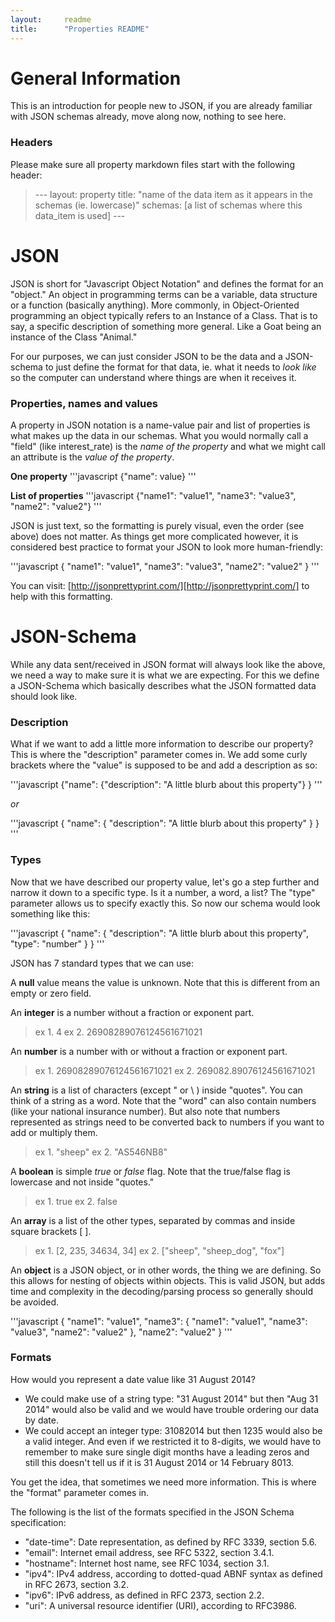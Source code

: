 ```yaml
---
layout:		readme
title:		"Properties README"
---
```


# General Information
This is an introduction for people new to JSON, if you are already familiar with JSON schemas already, move along now, nothing to see here.

### Headers
Please make sure all property markdown files start with the following header:

> \--- 
> layout:			property
> title:			"name of the data item as it appears in the schemas (ie. lowercase)"
> schemas:		[a list of schemas where this data_item is used]
> \---

# JSON
JSON is short for "Javascript Object Notation" and defines the format for an "object." An object in programming terms can be a variable, data structure or a function (basically anything). More commonly, in Object-Oriented programming an object typically refers to an Instance of a Class. That is to say, a specific description of something more general. Like a Goat being an instance of the Class "Animal." 

For our purposes, we can just consider JSON to be the data and a JSON-schema to just define the format for that data, ie. what it needs to *look like* so the computer can understand where things are when it receives it.

### Properties, names and values
A property in JSON notation is a name-value pair and list of properties is what makes up the data in our schemas. What you would normally call a "field" (like interest_rate) is the *name of the property* and what we might call an attribute is the *value of the property*.

**One property**
'''javascript
{"name": value}
'''

**List of properties**
'''javascript
{"name1": "value1", "name3": "value3", "name2": "value2"}
'''

JSON is just text, so the formatting is purely visual, even the order (see above) does not matter. As things get more complicated however, it is considered best practice to format your JSON to look more human-friendly:

'''javascript
{
  "name1": "value1",
  "name3": "value3",
  "name2": "value2"
}
'''

You can visit: [http://jsonprettyprint.com/][http://jsonprettyprint.com/] to help with this formatting.


# JSON-Schema
While any data sent/received in JSON format will always look like the above, we need a way to make sure it is what we are expecting. For this we define a JSON-Schema which basically describes what the JSON formatted data should look like.

### Description
What if we want to add a little more information to describe our property? This is where the "description" parameter comes in. We add some curly brackets where the "value" is supposed to be and add a description as so: 

'''javascript
{"name": {"description": "A little blurb about this property"} }
'''

*or*

'''javascript
{
  "name": {
   "description": "A little blurb about this property"
  }
}
'''

### Types
Now that we have described our property value, let's go a step further and narrow it down to a specific type. Is it a number, a word, a list? The "type" parameter allows us to specify exactly this. So now our schema would look something like this:

'''javascript
{
  "name": {
   "description": "A little blurb about this property",
   "type": "number"
  }
}
'''

JSON has 7 standard types that we can use:

A **null** value means the value is unknown. Note that this is different from an empty or zero field.

An **integer** is a number without a fraction or exponent part.

> ex 1. 4
> ex 2. 26908289076124561671021

An **number** is a number with or without a fraction or exponent part.

> ex 1. 26908289076124561671021
> ex 2. 269082.89076124561671021

An **string** is a list of characters (except " or \ ) inside "quotes". You can think of a string as a word. Note that the "word" can also contain numbers (like your national insurance number). But also note that numbers represented as strings need to be converted back to numbers if you want to add or multiply them.

> ex 1. "sheep"
> ex 2. "AS546NB8"

A **boolean** is simple *true* or *false* flag. Note that the true/false flag is lowercase and not inside "quotes."

> ex 1. true
> ex 2. false

An **array** is a list of the other types, separated by commas and inside square brackets [ ].

> ex 1. [2, 235, 34634, 34]
> ex 2. ["sheep", "sheep_dog", "fox"]

An **object** is a JSON object, or in other words, the thing we are defining. So this allows for nesting of objects within objects. This is valid JSON, but adds time and complexity in the decoding/parsing process so generally should be avoided.

'''javascript
{
  "name1": "value1",
  "name3": {
    "name1": "value1",
    "name3": "value3",
    "name2": "value2"
  },
  "name2": "value2"
}
'''

### Formats
How would you represent a date value like 31 August 2014? 
- We could make use of a string type: "31 August 2014" but then "Aug 31 2014" would also be valid and we would have trouble ordering our data by date.
- We could accept an integer type: 31082014 but then 1235 would also be a valid integer. And even if we restricted it to 8-digits, we would have to remember to make sure single digit months have a leading zeros and still this doesn't tell us if it is 31 August 2014 or 14 February 8013.

You get the idea, that sometimes we need more information. This is where the "format" parameter comes in. 

The following is the list of the formats specified in the JSON Schema specification:

- "date-time": Date representation, as defined by RFC 3339, section 5.6.
- "email": Internet email address, see RFC 5322, section 3.4.1.
- "hostname": Internet host name, see RFC 1034, section 3.1.
- "ipv4": IPv4 address, according to dotted-quad ABNF syntax as defined in RFC 2673, section 3.2.
- "ipv6": IPv6 address, as defined in RFC 2373, section 2.2.
- "uri": A universal resource identifier (URI), according to RFC3986.

<!-- ### Restrictions
Once we have defined the name and type of our  -->

